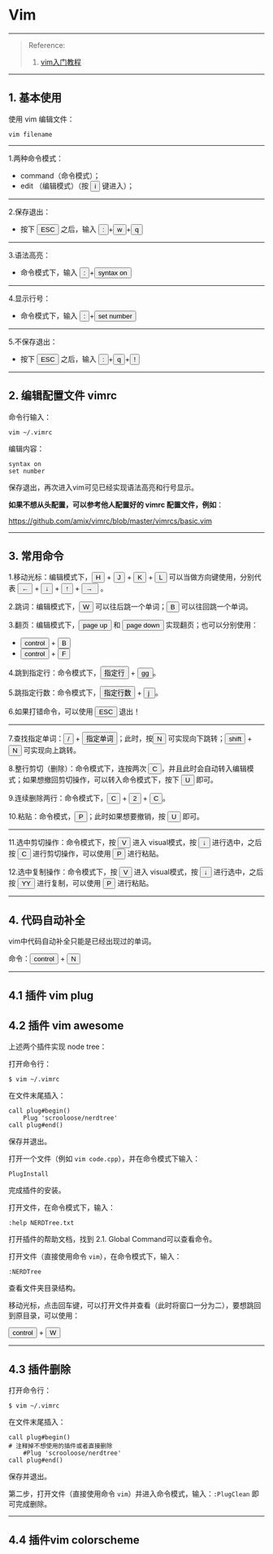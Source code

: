 # Vim

---

> Reference:
>
> 1. [vim入门教程](https://www.bilibili.com/video/BV1Yt411X7mu)

---

## 1. 基本使用

使用 vim 编辑文件：

```shell
vim filename
```

---

1.两种命令模式：

- command（命令模式）；
- edit （编辑模式）（按 <button> i </button> 键进入）；

---

2.保存退出：

- 按下 <button> ESC </button> 之后，输入 <button>: </button>+<button> w </button>+<button> q </button>

---

3.语法高亮：

- 命令模式下，输入 <button>: </button>+<button>syntax on</button>

---

4.显示行号：

- 命令模式下，输入 <button>: </button>+<button>set number</button>

---

5.不保存退出：

- 按下 <button> ESC </button> 之后，输入 <button>: </button>+<button>q</button>+<button>!</button>

---

## 2. 编辑配置文件 vimrc

命令行输入：

```shell
vim ~/.vimrc
```

编辑内容：

```shell
syntax on
set number
```

保存退出，再次进入vim可见已经实现语法高亮和行号显示。



**如果不想从头配置，可以参考他人配置好的 vimrc 配置文件，例如**：

https://github.com/amix/vimrc/blob/master/vimrcs/basic.vim

---

## 3. 常用命令

1.移动光标：编辑模式下，<button>H</button> + <button>J</button> + <button> K </button> + <button> L </button> 可以当做方向键使用，分别代表 <button>←</button> + <button>↓</button> + <button> ↑</button> + <button> → </button> 。

2.跳词：编辑模式下，<button>W</button> 可以往后跳一个单词；<button>B</button> 可以往回跳一个单词。

3.翻页：编辑模式下，<button>page up</button> 和 <button>page down</button> 实现翻页；也可以分别使用：

- <button>control</button> + <button>B</button>
- <button>control</button> + <button>F</button>

4.跳到指定行：命令模式下，<button>指定行</button> + <button> gg </button>。

5.跳指定行数：命令模式下，<button>指定行数</button> + <button>j </button>。

6.如果打错命令，可以使用 <button>ESC</button> 退出！  

---

7.查找指定单词：<button>/</button> + <button>指定单词</button>；此时，按<button>N</button> 可实现向下跳转；<button>shift</button> + <button> N </button> 可实现向上跳转。

8.整行剪切（删除）：命令模式下，连按两次 <button>C</button>，并且此时会自动转入编辑模式；如果想撤回剪切操作，可以转入命令模式下，按下 <button> U </button> 即可。

9.连续删除两行：命令模式下，<button> C </button> + <button> 2</button> + <button> C</button>。

10.粘贴：命令模式，<button> P </button>；此时如果想要撤销，按 <button> U</button> 即可。

---

11.选中剪切操作：命令模式下，按 <button>V</button> 进入 visual模式，按 <button> ↓ </button> 进行选中，之后按 <button> C </button> 进行剪切操作，可以使用 <button> P </button> 进行粘贴。

12.选中复制操作：命令模式下，按 <button>V</button> 进入 visual模式，按 <button> ↓ </button> 进行选中，之后按 <button>YY</button> 进行复制，可以使用 <button> P </button> 进行粘贴。

---

## 4. 代码自动补全

vim中代码自动补全只能是已经出现过的单词。

命令：<button> control </button> + <button> N </button>

---

## 4.1 插件 vim plug



## 4.2 插件 vim awesome

上述两个插件实现 node tree：

打开命令行：

```shell
$ vim ~/.vimrc
```

在文件末尾插入：

```shell
call plug#begin()
	Plug 'scrooloose/nerdtree'
call plug#end()
```

保存并退出。

打开一个文件（例如 `vim code.cpp`），并在命令模式下输入：

```shell
PlugInstall
```

完成插件的安装。

打开文件，在命令模式下，输入：

```shell
:help NERDTree.txt
```

打开插件的帮助文档，找到 2.1. Global Command可以查看命令。

打开文件（直接使用命令 `vim`），在命令模式下，输入：

```shell
:NERDTree
```

查看文件夹目录结构。

移动光标，点击回车键，可以打开文件并查看（此时将窗口一分为二），要想跳回到原目录，可以使用：

<button>control</button> + <button> W </button>

---

## 4.3 插件删除

打开命令行：

```shell
$ vim ~/.vimrc
```

在文件末尾插入：

```shell
call plug#begin()
# 注释掉不想使用的插件或者直接删除
	#Plug 'scrooloose/nerdtree'
call plug#end()
```

保存并退出。

第二步，打开文件（直接使用命令 `vim`）并进入命令模式，输入：`:PlugClean` 即可完成删除。

---

## 4.4 插件vim colorscheme













